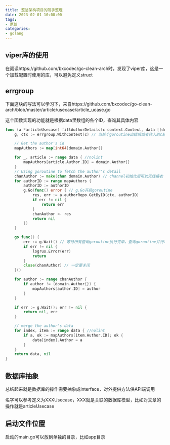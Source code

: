 ```yaml
---
title: 整洁架构项目的随手整理
date: 2023-02-01 10:00:00
tags:
- 原创
categories:
- golang
---
```


## viper库的使用

在阅读https://github.com/bxcodec/go-clean-arch时，发现了viper库，这是一个加载配置时使用的库，可以避免定义struct

##  errgroup

下面这块的写法可以学习下，来自https://github.com/bxcodec/go-clean-arch/blob/master/article/usecase/article_ucase.go

这个函数实现的功能就是根据data里数组的各个ID，查询其具体内容

```go
func (a *articleUsecase) fillAuthorDetails(c context.Context, data []domain.Article) ([]domain.Article, error) {
	g, ctx := errgroup.WithContext(c) // 当某个goroutine出错后或者传入的c超时了，返回的ctx会被cancel掉

	// Get the author's id
	mapAuthors := map[int64]domain.Author{}

	for _, article := range data { //nolint
		mapAuthors[article.Author.ID] = domain.Author{}
	}
	// Using goroutine to fetch the author's detail
	chanAuthor := make(chan domain.Author) // channel初始化后可以无线接收
	for authorID := range mapAuthors {
		authorID := authorID
		g.Go(func() error { // g.Go开启goroutine
			res, err := a.authorRepo.GetByID(ctx, authorID)
			if err != nil {
				return err
			}
			chanAuthor <- res
			return nil
		})
	}

	go func() {
		err := g.Wait() // 等待所有查询goroutine执行完毕，查询goroutine并行可以提高速度
		if err != nil {
			logrus.Error(err)
			return
		}
		close(chanAuthor) // 一定要关闭
	}()

	for author := range chanAuthor {
		if author != (domain.Author{}) {
			mapAuthors[author.ID] = author
		}
	}

	if err := g.Wait(); err != nil {
		return nil, err
	}

	// merge the author's data
	for index, item := range data { //nolint
		if a, ok := mapAuthors[item.Author.ID]; ok {
			data[index].Author = a
		}
	}
	return data, nil
}
```

## 数据库抽象

总结起来就是数据库的操作需要抽象成interface，对外提供方法供API端调用

名字可以参考定义为XXXUsecase，XXX就是关联的数据库模型，比如对文章的操作就是articleUsecase

## 启动文件位置

启动的main.go可以放到单独的目录，比如app目录

